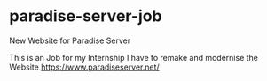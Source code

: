 # paradise-server-job
New Website for Paradise Server

This is an Job for my Internship
I have to remake and modernise the Website https://www.paradiseserver.net/
